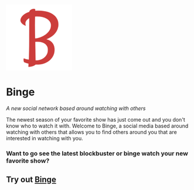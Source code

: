 ![BingeLogo](/html/apple-touch-icon.png)
# Binge
_A new social network based around watching with others_

The newest season of your favorite show has just come out and you don't know who to watch it with. Welcome to Binge, a social media based around watching with others that allows you to find others around you that are interested in watching with you.

### Want to go see the latest blockbuster or binge watch your new favorite show? 
## Try out [Binge](bingebud.com)
